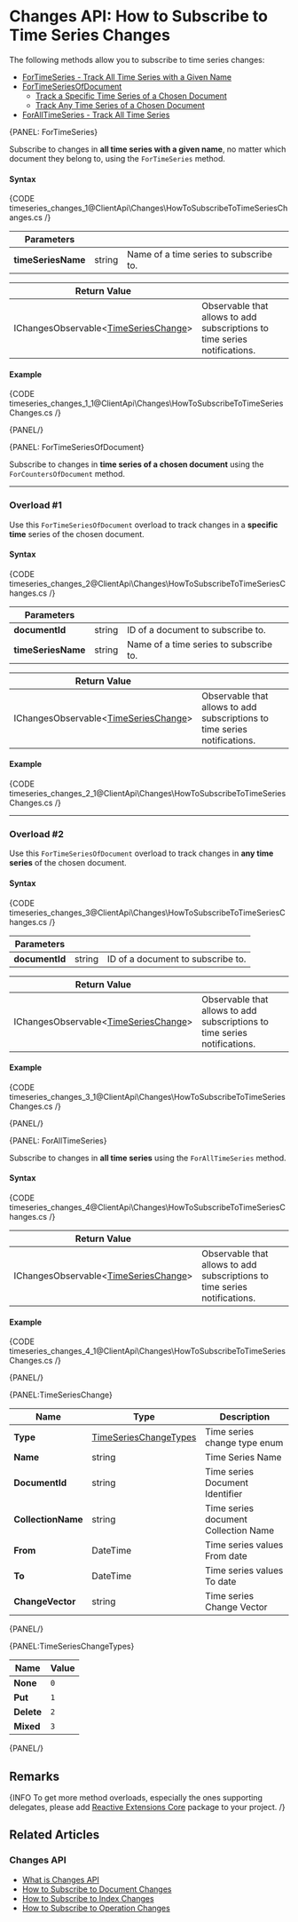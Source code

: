 # Changes API: How to Subscribe to Time Series Changes

The following methods allow you to subscribe to time series changes:

* [ForTimeSeries - Track All Time Series with a Given Name](../../client-api/changes/how-to-subscribe-to-time-series-changes#fortimeseries)
* [ForTimeSeriesOfDocument](../../client-api/changes/how-to-subscribe-to-time-series-changes#fortimeseriesofdocument)
    * [Track a Specific Time Series of a Chosen Document](../../client-api/changes/how-to-subscribe-to-time-series-changes#overload-1)  
    * [Track Any Time Series of a Chosen Document](../../client-api/changes/how-to-subscribe-to-time-series-changes#overload-2)  
* [ForAllTimeSeries - Track All Time Series](../../client-api/changes/how-to-subscribe-to-time-series-changes#foralltimeseries)

{PANEL: ForTimeSeries}

Subscribe to changes in **all time series with a given name**, no matter which document they belong to, 
using the `ForTimeSeries` method.  

#### Syntax

{CODE timeseries_changes_1@ClientApi\Changes\HowToSubscribeToTimeSeriesChanges.cs /}

| Parameters | | |
| ------------- | ------------- | ----- |
| **timeSeriesName** | string | Name of a time series to subscribe to. |

| Return Value | |
| ------------- | ----- |
| IChangesObservable<[TimeSeriesChange](../../client-api/changes/how-to-subscribe-to-time-series-changes#timeserieschange)> | Observable that allows to add subscriptions to time series notifications. |

#### Example

{CODE timeseries_changes_1_1@ClientApi\Changes\HowToSubscribeToTimeSeriesChanges.cs /}

{PANEL/}

{PANEL: ForTimeSeriesOfDocument}

Subscribe to changes in **time series of a chosen document** using the `ForCountersOfDocument` method.  

---

### Overload #1
Use this `ForTimeSeriesOfDocument` overload to track changes in a **specific time** series of the chosen document.  

#### Syntax

{CODE timeseries_changes_2@ClientApi\Changes\HowToSubscribeToTimeSeriesChanges.cs /}

| Parameters | | |
| ------------- | ------------- | ----- |
| **documentId** | string | ID of a document to subscribe to. |
| **timeSeriesName** | string | Name of a time series to subscribe to. |

| Return Value | |
| ------------- | ----- |
| IChangesObservable<[TimeSeriesChange](../../client-api/changes/how-to-subscribe-to-time-series-changes#timeserieschange)> | Observable that allows to add subscriptions to time series notifications. |

#### Example

{CODE timeseries_changes_2_1@ClientApi\Changes\HowToSubscribeToTimeSeriesChanges.cs /}

---

### Overload #2
Use this `ForTimeSeriesOfDocument` overload to track changes in **any time series** of the chosen document.  

#### Syntax

{CODE timeseries_changes_3@ClientApi\Changes\HowToSubscribeToTimeSeriesChanges.cs /}

| Parameters | | |
| ------------- | ------------- | ----- |
| **documentId** | string | ID of a document to subscribe to. |

| Return Value | |
| ------------- | ----- |
| IChangesObservable<[TimeSeriesChange](../../client-api/changes/how-to-subscribe-to-time-series-changes#timeserieschange)> | Observable that allows to add subscriptions to time series notifications. |

#### Example

{CODE timeseries_changes_3_1@ClientApi\Changes\HowToSubscribeToTimeSeriesChanges.cs /}

{PANEL/}

{PANEL: ForAllTimeSeries}

Subscribe to changes in **all time series** using the `ForAllTimeSeries` method.  

#### Syntax

{CODE timeseries_changes_4@ClientApi\Changes\HowToSubscribeToTimeSeriesChanges.cs /}

| Return Value | |
| ------------- | ----- |
| IChangesObservable<[TimeSeriesChange](../../client-api/changes/how-to-subscribe-to-time-series-changes#timeserieschange)> | Observable that allows to add subscriptions to time series notifications. |

#### Example

{CODE timeseries_changes_4_1@ClientApi\Changes\HowToSubscribeToTimeSeriesChanges.cs /}

{PANEL/}

{PANEL:TimeSeriesChange}

| Name | Type | Description |
| ------------- | ------------- | ----- |
| **Type** | [TimeSeriesChangeTypes](../../client-api/changes/how-to-subscribe-to-time-series-changes#timeserieschangetypes) | Time series change type enum |
| **Name** | string | Time Series Name |
| **DocumentId** | string | Time series Document Identifier |
| **CollectionName** | string | Time series document Collection Name |
| **From** | DateTime | Time series values From date |
| **To** | DateTime | Time series values To date |
| **ChangeVector** | string | Time series Change Vector |

{PANEL/}

{PANEL:TimeSeriesChangeTypes}

| Name | Value |
| ---- | ----- |
| **None** | `0` |
| **Put** | `1` |
| **Delete** | `2` |
| **Mixed** | `3` |

{PANEL/}

## Remarks

{INFO To get more method overloads, especially the ones supporting delegates, please add [Reactive Extensions Core](https://www.nuget.org/packages/System.Reactive.Core/) package to your project. /}

## Related Articles

### Changes API

- [What is Changes API](../../client-api/changes/what-is-changes-api)
- [How to Subscribe to Document Changes](../../client-api/changes/what-is-changes-api)
- [How to Subscribe to Index Changes](../../client-api/changes/how-to-subscribe-to-index-changes)
- [How to Subscribe to Operation Changes](../../client-api/changes/how-to-subscribe-to-operation-changes)
